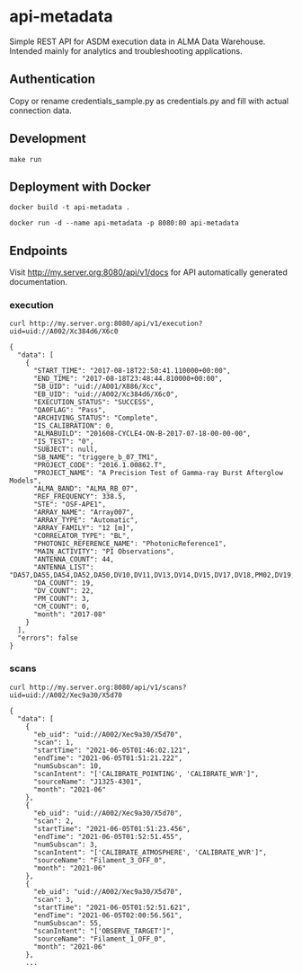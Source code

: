 # api-metadata
Simple REST API for ASDM execution data in ALMA Data Warehouse. Intended mainly for analytics and troubleshooting applications.

## Authentication

Copy or rename credentials_sample.py as credentials.py and fill with actual connection data.

## Development
    make run

## Deployment with Docker
    docker build -t api-metadata .

    docker run -d --name api-metadata -p 8080:80 api-metadata

## Endpoints

Visit http://my.server.org:8080/api/v1/docs for API automatically generated documentation.

### execution
    curl http://my.server.org:8080/api/v1/execution?uid=uid://A002/Xc384d6/X6c0

    {
      "data": [
        {
          "START_TIME": "2017-08-18T22:50:41.110000+00:00",
          "END_TIME": "2017-08-18T23:48:44.810000+00:00",
          "SB_UID": "uid://A001/X886/Xcc",
          "EB_UID": "uid://A002/Xc384d6/X6c0",
          "EXECUTION_STATUS": "SUCCESS",
          "QA0FLAG": "Pass",
          "ARCHIVING_STATUS": "Complete",
          "IS_CALIBRATION": 0,
          "ALMABUILD": "201608-CYCLE4-ON-B-2017-07-18-00-00-00",
          "IS_TEST": "0",
          "SUBJECT": null,
          "SB_NAME": "triggere_b_07_TM1",
          "PROJECT_CODE": "2016.1.00862.T",
          "PROJECT_NAME": "A Precision Test of Gamma-ray Burst Afterglow Models",
          "ALMA_BAND": "ALMA_RB_07",
          "REF_FREQUENCY": 338.5,
          "STE": "OSF-APE1",
          "ARRAY_NAME": "Array007",
          "ARRAY_TYPE": "Automatic",
          "ARRAY_FAMILY": "12 [m]",
          "CORRELATOR_TYPE": "BL",
          "PHOTONIC_REFERENCE_NAME": "PhotonicReference1",
          "MAIN_ACTIVITY": "PI Observations",
          "ANTENNA_COUNT": 44,
          "ANTENNA_LIST": "DA57,DA55,DA54,DA52,DA50,DV10,DV11,DV13,DV14,DV15,DV17,DV18,PM02,DV19,DA49,DA48,DA47,DA46,DA45,DA44,DA43,DA42,PM04,DA41,PM03,DA62,DA61,DA60,DV20,DV22,DV01,DV23,DV02,DV24,DV03,DV25,DV04,DV05,DV06,DV07,DV08,DV09,DA59,DA58",
          "DA_COUNT": 19,
          "DV_COUNT": 22,
          "PM_COUNT": 3,
          "CM_COUNT": 0,
          "month": "2017-08"
        }
      ],
      "errors": false
    }


### scans
    curl http://my.server.org:8080/api/v1/scans?uid=uid://A002/Xec9a30/X5d70

    {
      "data": [
        {
          "eb_uid": "uid://A002/Xec9a30/X5d70",
          "scan": 1,
          "startTime": "2021-06-05T01:46:02.121",
          "endTime": "2021-06-05T01:51:21.222",
          "numSubscan": 10,
          "scanIntent": "['CALIBRATE_POINTING', 'CALIBRATE_WVR']",
          "sourceName": "J1325-4301",
          "month": "2021-06"
        },
        {
          "eb_uid": "uid://A002/Xec9a30/X5d70",
          "scan": 2,
          "startTime": "2021-06-05T01:51:23.456",
          "endTime": "2021-06-05T01:52:51.455",
          "numSubscan": 3,
          "scanIntent": "['CALIBRATE_ATMOSPHERE', 'CALIBRATE_WVR']",
          "sourceName": "Filament_3_OFF_0",
          "month": "2021-06"
        },
        {
          "eb_uid": "uid://A002/Xec9a30/X5d70",
          "scan": 3,
          "startTime": "2021-06-05T01:52:51.621",
          "endTime": "2021-06-05T02:00:56.561",
          "numSubscan": 55,
          "scanIntent": "['OBSERVE_TARGET']",
          "sourceName": "Filament_1_OFF_0",
          "month": "2021-06"
        },
        ...


